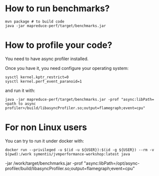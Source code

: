 # How to run benchmarks?

    mvn package # to build code
    java -jar mapreduce-perf/target/benchmarks.jar

# How to profile your code?

You need to have async profiler installed.

Once you have it, you need configure your operating system:

    sysctl kernel.kptr_restrict=0
    sysctl kernel.perf_event_paranoid=1

and run it with:

    java -jar mapreduce-perf/target/benchmarks.jar -prof "async:libPath=<path to async profiler>/build/libasyncProfiler.so;output=flamegraph;event=cpu"

# For non Linux users

You can try to run it under docker with:

    docker run --privileged -u $(id -u ${USER}):$(id -g ${USER}) --rm -v $(pwd):/work symentis/jvmperformance-workshop:latest java
 -jar /work/target/benchmarks.jar -prof "async:libPath=/opt/async-profiler/build/libasyncProfiler.so;output=flamegraph;event=cpu"
